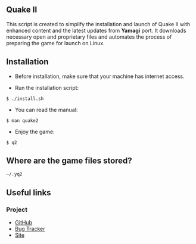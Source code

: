 ## Quake II
This script is created to simplify the installation and launch of Quake II with
enhanced content and the latest updates from **Yamagi** port. It downloads
necessary open and proprietary files and automates the process of preparing the
game for launch on Linux.

## Installation

- Before installation, make sure that your machine has internet access.

- Run the installation script:
```
$ ./install.sh
```

- You can read the manual:
```
$ man quake2
```

- Enjoy the game:
```
$ q2
```

## Where are the game files stored?
```
~/.yq2
```

## Useful links

### Project
- [GitHub](https://github.com/yquake2/yquake2)
- [Bug Tracker](https://github.com/yquake2/yquake2/issues)
- [Site](https://www.yamagi.org/quake2/)
